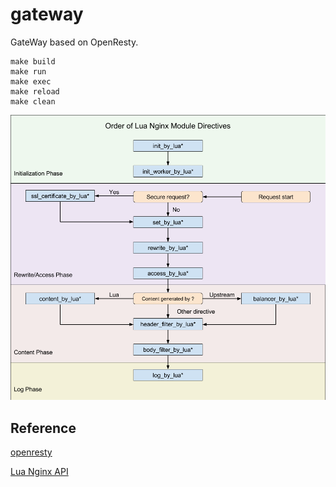 # gateway
GateWay based on OpenResty.

```
make build
make run
make exec
make reload
make clean
```

![Run stage](openresty_phases.png)

## Reference

[openresty](https://hub.docker.com/r/openresty/openresty/dockerfile)

[Lua Nginx API](https://openresty-reference.readthedocs.io/en/latest/Lua_Nginx_API/)
